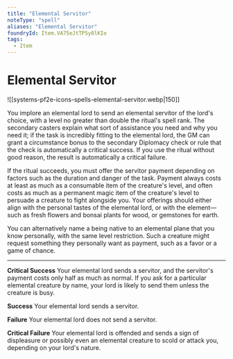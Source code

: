 ```yaml
---
title: "Elemental Servitor"
noteType: "spell"
aliases: "Elemental Servitor"
foundryId: Item.VA75eJtTP5y8lKIo
tags:
  - Item
---
```


# Elemental Servitor
![[systems-pf2e-icons-spells-elemental-servitor.webp|150]]

You implore an elemental lord to send an elemental servitor of the lord's choice, with a level no greater than double the ritual's spell rank. The secondary casters explain what sort of assistance you need and why you need it; if the task is incredibly fitting to the elemental lord, the GM can grant a circumstance bonus to the secondary Diplomacy check or rule that the check is automatically a critical success. If you use the ritual without good reason, the result is automatically a critical failure.

If the ritual succeeds, you must offer the servitor payment depending on factors such as the duration and danger of the task. Payment always costs at least as much as a consumable item of the creature's level, and often costs as much as a permanent magic item of the creature's level to persuade a creature to fight alongside you. Your offerings should either align with the personal tastes of the elemental lord, or with the element—such as fresh flowers and bonsai plants for wood, or gemstones for earth.

You can alternatively name a being native to an elemental plane that you know personally, with the same level restriction. Such a creature might request something they personally want as payment, such as a favor or a game of chance.

* * *

**Critical Success** Your elemental lord sends a servitor, and the servitor's payment costs only half as much as normal. If you ask for a particular elemental creature by name, your lord is likely to send them unless the creature is busy.

**Success** Your elemental lord sends a servitor.

**Failure** Your elemental lord does not send a servitor.

**Critical Failure** Your elemental lord is offended and sends a sign of displeasure or possibly even an elemental creature to scold or attack you, depending on your lord's nature.
